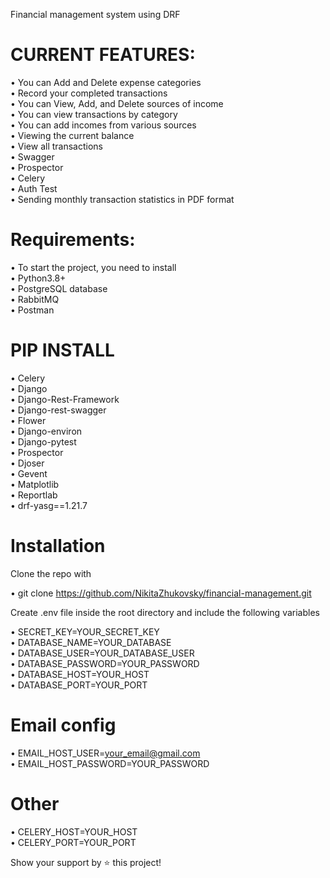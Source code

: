 Financial management system using DRF
                                                     

# CURRENT FEATURES:

• You can Add and Delete expense categories   
• Record your completed transactions  
• You can View, Add, and Delete sources of income  
• You can view transactions by category   
• You can add incomes from various sources  
• Viewing the current balance  
• View all transactions  
• Swagger  
• Prospector  
• Celery  
• Auth Test  
• Sending monthly transaction statistics in PDF format  

# Requirements:  
• To start the project, you need to install  
• Python3.8+  
• PostgreSQL database  
• RabbitMQ  
• Postman  
# PIP INSTALL   
• Celery  
• Django  
• Django-Rest-Framework  
• Django-rest-swagger  
• Flower  
• Django-environ  
• Django-pytest  
• Prospector  
• Djoser  
• Gevent  
• Matplotlib  
• Reportlab  
• drf-yasg==1.21.7  

# Installation
Clone the repo with

• git clone https://github.com/NikitaZhukovsky/financial-management.git

Create .env file inside the root directory and include the following variables

• SECRET_KEY=YOUR_SECRET_KEY  
• DATABASE_NAME=YOUR_DATABASE  
• DATABASE_USER=YOUR_DATABASE_USER  
• DATABASE_PASSWORD=YOUR_PASSWORD  
• DATABASE_HOST=YOUR_HOST  
• DATABASE_PORT=YOUR_PORT  

# Email config

• EMAIL_HOST_USER=your_email@gmail.com  
• EMAIL_HOST_PASSWORD=YOUR_PASSWORD  

# Other

• CELERY_HOST=YOUR_HOST  
• CELERY_PORT=YOUR_PORT  


Show your support by ⭐️ this project!
